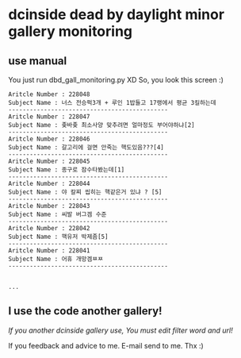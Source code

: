 # dcinside dead by daylight minor gallery monitoring
## use manual
You just run dbd_gall_monitoring.py XD
So, you look this screen :)

```
Aritcle Number : 228048
Subject Name : 너스 전승퍽3개 + 루인 1밥들고 17랭에서 평균 3킬하는데
---------------------------------------------
Aritcle Number : 228047
Subject Name : 좆바좆 최소사양 맞추려면 얼마정도 부어야하냐[2]
---------------------------------------------
Aritcle Number : 228046
Subject Name : 갈고리에 걸면 안죽는 핵도있음???[4]
---------------------------------------------
Aritcle Number : 228045
Subject Name : 종구로 잠수타봤는데[1]
---------------------------------------------
Aritcle Number : 228044
Subject Name : 야 칼찌 씹히는 핵같은거 있냐 ? [5]
---------------------------------------------
Aritcle Number : 228043
Subject Name : 씨발 버그겜 수준
---------------------------------------------
Aritcle Number : 228042
Subject Name : 핵유저 박제좀[5]
---------------------------------------------
Aritcle Number : 228041
Subject Name : 어휴 개망겜ㅉㅉ
---------------------------------------------


...
```

## I use the code another gallery!
*If you another dcinside gallery use, You must edit filter word and url!*

If you feedback and advice to me. E-mail send to me.
Thx :)
